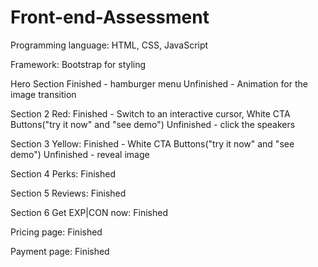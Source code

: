 # Front-end-Assessment
Programming language: HTML, CSS, JavaScript

Framework: Bootstrap for styling 

Hero Section
Finished - hamburger menu 
Unfinished - Animation for the image transition 

Section 2 Red:
Finished - Switch to an interactive cursor, White CTA Buttons("try it now" and "see demo")
Unfinished -  click the speakers

Section 3 Yellow:
Finished - White CTA Buttons("try it now" and "see demo")
Unfinished -  reveal image

Section 4 Perks:
Finished

Section 5 Reviews:
Finished

Section 6 Get EXP|CON now:
Finished

Pricing page:
Finished

Payment page:
Finished
